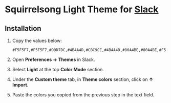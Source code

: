 # Squirrelsong Light Theme for [Slack](https://slack.com/)

## Installation

1. Copy the values below:

    ```
    #F5F5F7,#F5F5F7,#D9D7DC,#4B4A4D,#CBC9CE,#4B4A4D,#80A4BE,#80A4BE,#F5F5F7,#4B4A4D
    ```

2. Open **Preferences → Themes** in Slack.
3. Select **Light** at the top **Color Mode** section.
4. Under the **Custom theme** tab, in **Theme colors** section, click on **↑ Import**.
5. Paste the colors you copied from the previous step in the text field.
